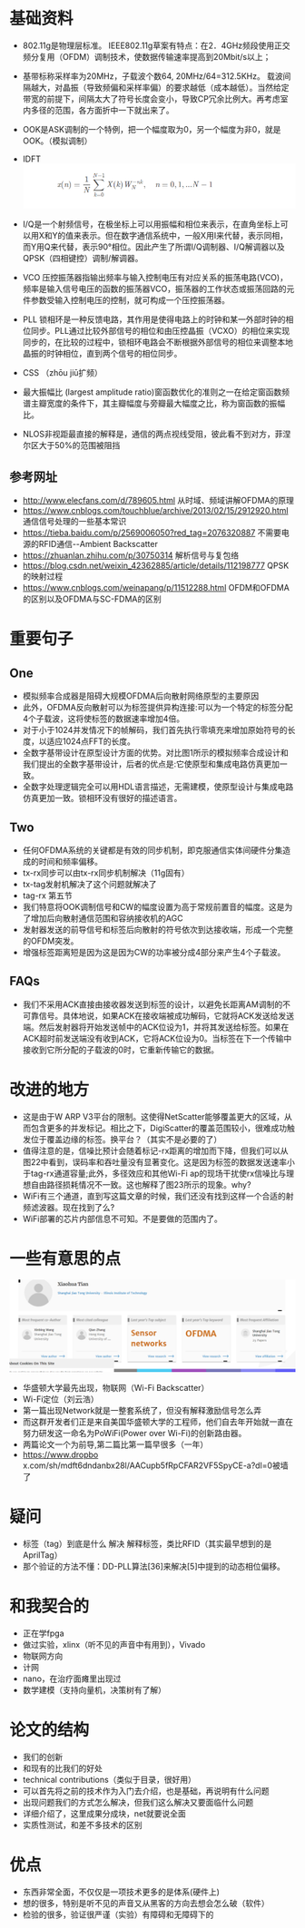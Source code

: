 # 基础资料
+ 802.11g是物理层标准。
IEEE802.11g草案有特点：在2．4GHz频段使用正交频分复用（OFDM）调制技术，使数据传输速率提高到20Mbit/s以上；
+ 基带标称采样率为20MHz，子载波个数64, 20MHz/64=312.5KHz。
载波间隔越大，对晶振（导致频偏和采样率偏）的要求越低（成本越低）。当然给定带宽的前提下，间隔太大了符号长度会变小，导致CP冗余比例大。再考虑室内多径的范围，各方面折中一下就出来了。
+ OOK是ASK调制的一个特例，把一个幅度取为0，另一个幅度为非0，就是OOK。（模拟调制）
+ IDFT
![](1.png)

+ I/Q是一个射频信号，在极坐标上可以用振幅和相位来表示，在直角坐标上可以用X和Y的值来表示。但在数字通信系统中，一般X用I来代替，表示同相，而Y用Q来代替，表示90°相位。因此产生了所谓I/Q调制器、I/Q解调器以及QPSK（四相键控）调制/解调器。
+ VCO
压控振荡器指输出频率与输入控制电压有对应关系的振荡电路(VCO)，频率是输入信号电压的函数的振荡器VCO，振荡器的工作状态或振荡回路的元件参数受输入控制电压的控制，就可构成一个压控振荡器。
+ PLL
锁相环是一种反馈电路，其作用是使得电路上的时钟和某一外部时钟的相位同步。PLL通过比较外部信号的相位和由压控晶振（VCXO）的相位来实现同步的，在比较的过程中，锁相环电路会不断根据外部信号的相位来调整本地晶振的时钟相位，直到两个信号的相位同步。
+ CSS （zhōu jiū扩频）
+ 最大振幅比  (largest amplitude ratio)窗函数优化的准则之一在给定窗函数频谱主瓣宽度的条件下，其主瓣幅度与旁瓣最大幅度之比，称为窗函数的振幅比。
+ NLOS非视距最直接的解释是，通信的两点视线受阻，彼此看不到对方，菲涅尔区大于50%的范围被阻挡
## 参考网址
+ http://www.elecfans.com/d/789605.html 从时域、频域讲解OFDMA的原理
+ https://www.cnblogs.com/touchblue/archive/2013/02/15/2912920.html 通信信号处理的一些基本常识
+ https://tieba.baidu.com/p/2569006050?red_tag=2076320887 不需要电源的RFID通信--Ambient Backscatter
+ https://zhuanlan.zhihu.com/p/30750314 解析信号与复包络
+ https://blog.csdn.net/weixin_42362885/article/details/112198777 QPSK的映射过程
+ https://www.cnblogs.com/weinapang/p/11512288.html OFDM和OFDMA的区别以及OFDMA与SC-FDMA的区别
# 重要句子
## One
+ 模拟频率合成器是阻碍大规模OFDMA后向散射网络原型的主要原因
+ 此外，OFDMA反向散射可以为标签提供异构连接:可以为一个特定的标签分配4个子载波，这将使标签的数据速率增加4倍。
+ 对于小于1024并发情况下的帧解码，我们首先执行零填充来增加原始符号的长度，以适应1024点FFT的长度。
+ 全数字基带设计在原型设计方面的优势。对比图1所示的模拟频率合成设计和我们提出的全数字基带设计，后者的优点是:它使原型和集成电路仿真更加一致。
+ 全数字处理逻辑完全可以用HDL语言描述，无需建模，使原型设计与集成电路仿真更加一致。锁相环没有很好的描述语言。
## Two
+ 任何OFDMA系统的关键都是有效的同步机制，即克服通信实体间硬件分集造成的时间和频率偏移。
+ tx-rx同步可以由tx-rx同步机制解决（11g固有）
+ tx-tag发射机解决了这个问题就解决了
+ tag-rx 第五节
+ 我们特意将OOK调制信号和CW的幅度设置为高于常规前置音的幅度。这是为了增加后向散射通信范围和容纳接收机的AGC
+ 发射器发送的前导信号和标签后向散射的符号依次到达接收端，形成一个完整的OFDM突发。
+ 增强标签距离短是因为这是因为CW的功率被分成4部分来产生4个子载波。
## FAQs
+ 我们不采用ACK直接由接收器发送到标签的设计，以避免长距离AM调制的不可靠信号。具体地说，如果ACK在接收端被成功解码，它就将ACK发送给发送端。然后发射器将开始发送帧中的ACK位设为1，并将其发送给标签。如果在ACK超时前发送端没有收到ACK，它将ACK位设为0。当标签在下一个传输中接收到它所分配的子载波的0时，它重新传输它的数据。 
# 改进的地方
+ 这是由于W ARP V3平台的限制。这使得NetScatter能够覆盖更大的区域，从而包含更多的并发标记。相比之下，DigiScatter的覆盖范围较小，很难成功触发位于覆盖边缘的标签。换平台？（其实不是必要的了）
+ 值得注意的是，信噪比预计会随着标记-rx距离的增加而下降，但我们可以从图22中看到，误码率和吞吐量没有显著变化。这是因为标签的数据发送速率小于tag-rx通道容量;此外，多径效应和其他Wi-Fi ap的现场干扰使rx信噪比与理想自由路径损耗情况不一致。这也解释了图23所示的现象。why?
+ WiFi有三个通道，直到写这篇文章的时候，我们还没有找到这样一个合适的射频滤波器。现在找到了么?
+ WiFi部署的芯片内部信息不可知。不是要做的范围内了。

# 一些有意思的点
![ACM](https://raw.githubusercontent.com/certainly-cyber/OFDMA/main/%E8%AE%BA%E6%96%87/2.png)
+ 华盛顿大学最先出现，物联网（Wi-Fi Backscatter）
+ Wi-Fi定位（刘云浩）
+ 第一篇出现Network就是一整套系统了，但没有解释激励信号怎么弄
+ 而这群开发者们正是来自美国华盛顿大学的工程师，他们自去年开始就一直在努力研发这一命名为PoWiFi(Power over Wi-Fi)的创新路由器。
+ 两篇论文一个为前导,第二篇比第一篇早很多（一年）
+ https://www.dropbo
x.com/sh/mdft6dndanbx28l/AACupb5fRpCFAR2VF5SpyCE-a?dl=0被墙了
# 疑问
+ 标签（tag）到底是什么 解决 解释标签，类比RFID（其实最早想到的是AprilTag）
+ 那个验证的方法不懂：DD-PLL算法[36]来解决[5]中提到的动态相位偏移。
# 和我契合的
+ 正在学fpga
+ 做过实验，xlinx（听不见的声音中有用到），Vivado
+ 物联网方向
+ 计网
+ nano，在治疗面瘫里出现过
+ 数学建模（支持向量机，决策树有了解）
# 论文的结构
+ 我们的创新
+ 和现有的比我们的好处
+ technical contributions（类似于目录，很好用）
+ 可以首先将之前的技术作为入门去介绍，也是基础，再说明有什么问题
+ 出现问题我们的方式怎么解决，但我们这么解决又要面临什么问题
+ 详细介绍了，这里成果分成块，net就要说全面
+ 实质性测试，和差不多技术的区别
# 优点
+ 东西非常全面，不仅仅是一项技术更多的是体系(硬件上)
+ 想的很多，特别是听不见的声音又从黑客的方向去想会怎么破（软件）
+ 检验的很多，验证很严谨（实验）有障碍和无障碍下的
